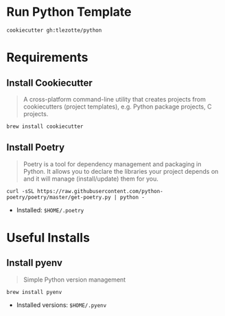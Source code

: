 # Run Python Template

```
cookiecutter gh:tlezotte/python
```

# Requirements

## Install Cookiecutter

>A cross-platform command-line utility that creates projects from cookiecutters (project templates), e.g. Python package projects, C projects.

```
brew install cookiecutter
```

## Install Poetry

>Poetry is a tool for dependency management and packaging in Python. It allows you to declare the libraries your project depends on and it will manage (install/update) them for you.

```
curl -sSL https://raw.githubusercontent.com/python-poetry/poetry/master/get-poetry.py | python -
```

- Installed: `$HOME/.poetry`

# Useful Installs

## Install pyenv

>Simple Python version management

```
brew install pyenv
```

- Installed versions: `$HOME/.pyenv`

